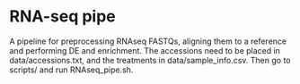 # RNA-seq pipe

A pipeline for preprocessing RNAseq FASTQs, aligning them to a reference and performing DE and enrichment. The accessions need to be placed in data/accessions.txt, and the treatments in data/sample_info.csv. Then go to scripts/ and run RNAseq_pipe.sh.
